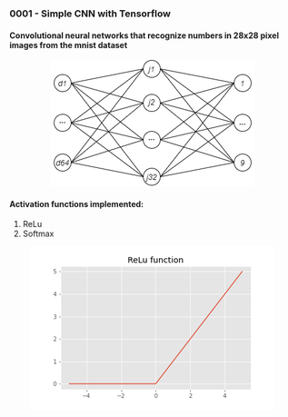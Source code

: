 <h3>0001 - Simple CNN with Tensorflow</h3>

<h4>Convolutional neural networks that recognize numbers in 28x28 pixel images from the mnist dataset</h4>

<p align="center"><img src = "images/0001.png"></p>

<h4>Activation functions implemented:</h4>
<ol>
      <li>ReLu</li>
      <li>Softmax</li>
</ol>

<p align="center"><img src = "images/ReLu Function.png"></p>
